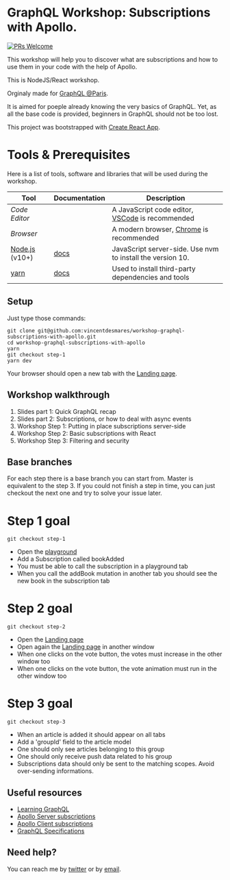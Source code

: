 # GraphQL Workshop: Subscriptions with Apollo.

[![PRs Welcome][prs-badge]][prs]

This workshop will help you to discover what are subscriptions and how to use them in your code with the help of Apollo.

This is NodeJS/React workshop.

Orginaly made for [GraphQL @Paris][meetup-url].

It is aimed for poeple already knowing the very basics of GraphQL. Yet, as all the base code is provided, beginners in GraphQL should not be too lost.

This project was bootstrapped with [Create React App][cra].

# Tools & Prerequisites

Here is a list of tools, software and libraries that will be used during the workshop.

| Tool                                     | Documentation                                         | Description                                                                       |
| ---------------------------------------- | ----------------------------------------------------- | --------------------------------------------------------------------------------- |
| _Code Editor_                            |                                                       | A JavaScript code editor, [VSCode](https://code.visualstudio.com/) is recommended |
| _Browser_                                |                                                       | A modern browser, [Chrome](https://www.google.com/chrome/) is recommended         |
| [Node.js](https://nodejs.org/en/) (v10+) | [docs](https://nodejs.org/dist/latest-v8.x/docs/api/) | JavaScript server-side. Use nvm to install the version 10.                        |
| [yarn](https://yarnpkg.com)              | [docs][yarn-install]                                  | Used to install third-party dependencies and tools                                |

## Setup

Just type those commands:

```
git clone git@github.com:vincentdesmares/workshop-graphql-subscriptions-with-apollo.git
cd workshop-graphql-subscriptions-with-apollo
yarn
git checkout step-1
yarn dev
```

Your browser should open a new tab with the [Landing page][landing-page].

## Workshop walkthrough

1. Slides part 1: Quick GraphQL recap
2. Slides part 2: Subscriptions, or how to deal with async events
3. Workshop Step 1: Putting in place subscriptions server-side
4. Workshop Step 2: Basic subscriptions with React
5. Workshop Step 3: Filtering and security

## Base branches

For each step there is a base branch you can start from. Master is equivalent to the step 3.
If you could not finish a step in time, you can just checkout the next one and try to solve your issue later.

# Step 1 goal

```
git checkout step-1
```

- Open the [playground][playground-url]
- Add a Subscription called bookAdded
- You must be able to call the subscription in a playground tab
- When you call the addBook mutation in another tab you should see the new book in the subscription tab

# Step 2 goal

```
git checkout step-2
```

- Open the [Landing page][landing-page]
- Open again the [Landing page][landing-page] in another window
- When one clicks on the vote button, the votes must increase in the other window too
- When one clicks on the vote button, the vote animation must run in the other window too

# Step 3 goal

```
git checkout step-3
```

- When an article is added it should appear on all tabs
- Add a 'groupId' field to the article model
- One should only see articles belonging to this group
- One should only receive push data related to his group
- Subscriptions data should only be sent to the matching scopes. Avoid over-sending informations.

## Useful resources

- [Learning GraphQL](https://www.howtographql.com/)
- [Apollo Server subscriptions](https://www.apollographql.com/docs/apollo-server/features/subscriptions)
- [Apollo Client subscriptions](https://www.apollographql.com/docs/react/advanced/subscriptions)
- [GraphQL Specifications](https://graphql.github.io/graphql-spec/June2018/#sec-Subscription)

## Need help?

You can reach me by [twitter][my-twitter] or by [email][my-email].

[meetup-url]: https://www.meetup.com/fr-FR/parisgraphql/
[cra]: https://github.com/facebook/create-react-app
[yarn-install]: https://yarnpkg.com/en/docs/install#mac-stable
[prs-badge]: https://img.shields.io/badge/PRs-welcome-brightgreen.svg?style=flat-square
[prs]: http://makeapullrequest.com
[landing-page]: http://localhost:3000
[playground-url]: http://localhost:8080/graphql
[my-twitter]: https://twitter.com/cold_lestat
[my-email]: mailto:vincent.desmares@gmail.com
